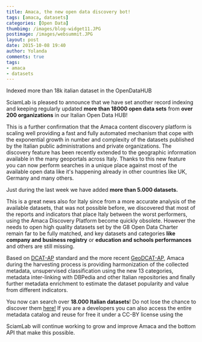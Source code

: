 ```yaml
---
title: Amaca, the new open data discovery bot!
tags: [amaca, datasets]
categories: [Open Data]
thumbimg: /images/blog-widget11.JPG
postimage: /images/websummit.JPG
layout: post
date: 2015-10-08 19:40
author: Yolanda
comments: true
tags:
- amaca
- datasets
---
```


Indexed more than 18k italian dataset in the OpenDataHUB


SciamLab is pleased to announce that we have set another record indexing and keeping regularly updated **more than 18000 open data sets** from **over 200 organizations** in our Italian Open Data HUB!

This is a further confirmation that the Amaca content discovery platform is scaling well providing a fast and fully automated mechanism that cope with the exponential growth in number and complexity of the datasets published by the Italian public administrations and private organizations. The discovery feature has been recently extended to the geographic information available in the many geoportals across Italy. Thanks to this new feature you can now perform searches in a unique place against most of the available open data like it's happening already in other countries like UK, Germany and many others.

Just during the last week we have added **more than 5.000 datasets.**

This is a great news also for Italy since from a more accurate analysis of the available datasets, that was not possible before, we discovered that most of the reports and indicators that place Italy between the worst performers, using the Amaca Discovery Platform become quickly obsolete.  However the needs to open high quality datasets set by the G8 Open Data Charter remain far to be fully matched, and key datasets and categories **like company and business registry** or **education and schools performances** and others are still missing.

Based on [DCAT-AP](https://joinup.ec.europa.eu/asset/dcat_application_profile/asset_release/dcat-application-profile-data-portals-europe-final#download-links) standard and the more recent [GeoDCAT-AP](https://joinup.ec.europa.eu/node/139283), Amaca during the harvesting process is providing harmonization of the collected metadata, unsupervised classification using the new 13 categories, metadata inter-linking with DBPedia and other Italian repositories and finally further metadata enrichment to estimate the dataset popularity and value from different indicators.


You now can search over **18.000 Italian datasets**! Do not lose the chance to discover them [here!](http://www.sciamlab.com/opendatahub/)
If you are a developers you can also access the entire metadata catalog and reuse for free it under a CC-BY license using the  

SciamLab will continue working to grow and improve Amaca and the bottom API that make this possible.
